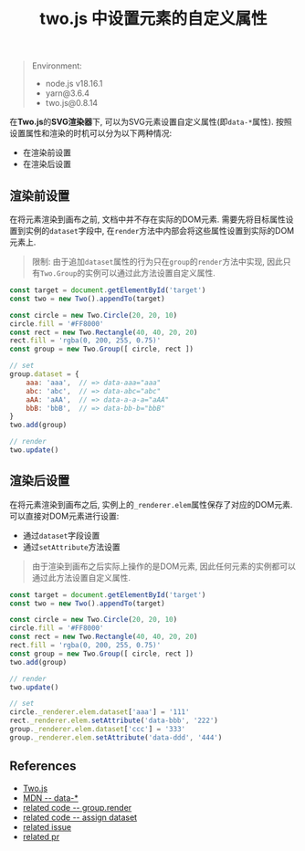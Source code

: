 ﻿---
title: two.js 中设置元素的自定义属性
category: two.js
created: 2024/09/20
---

> Environment:
> - node.js v18.16.1
> - yarn\@3.6.4
> - two.js\@0.8.14

在**Two.js**的**SVG渲染器**下, 可以为SVG元素设置自定义属性(即`data-*`属性). 按照设置属性和渲染的时机可以分为以下两种情况:

- 在渲染前设置
- 在渲染后设置

## 渲染前设置

在将元素渲染到画布之前, 文档中并不存在实际的DOM元素. 需要先将目标属性设置到实例的`dataset`字段中, 在`render`方法中内部会将这些属性设置到实际的DOM元素上.

> 限制: 由于追加`dataset`属性的行为只在`group`的`render`方法中实现, 因此只有`Two.Group`的实例可以通过此方法设置自定义属性.

```js
const target = document.getElementById('target')
const two = new Two().appendTo(target)

const circle = new Two.Circle(20, 20, 10)
circle.fill = '#FF8000'
const rect = new Two.Rectangle(40, 40, 20, 20)
rect.fill = 'rgba(0, 200, 255, 0.75)'
const group = new Two.Group([ circle, rect ])

// set
group.dataset = {
    aaa: 'aaa',  // => data-aaa="aaa"
    abc: 'abc',  // => data-abc="abc"
    aAA: 'aAA',  // => data-a-a-a="aAA"
    bbB: 'bbB',  // => data-bb-b="bbB"
}
two.add(group)

// render
two.update()
```

## 渲染后设置

在将元素渲染到画布之后, 实例上的`_renderer.elem`属性保存了对应的DOM元素. 可以直接对DOM元素进行设置:

- 通过`dataset`字段设置
- 通过`setAttribute`方法设置

> 由于渲染到画布之后实际上操作的是DOM元素, 因此任何元素的实例都可以通过此方法设置自定义属性.

```js
const target = document.getElementById('target')
const two = new Two().appendTo(target)

const circle = new Two.Circle(20, 20, 10)
circle.fill = '#FF8000'
const rect = new Two.Rectangle(40, 40, 20, 20)
rect.fill = 'rgba(0, 200, 255, 0.75)'
const group = new Two.Group([ circle, rect ])
two.add(group)

// render
two.update()

// set
circle._renderer.elem.dataset['aaa'] = '111'
rect._renderer.elem.setAttribute('data-bbb', '222')
group._renderer.elem.dataset['ccc'] = '333'
group._renderer.elem.setAttribute('data-ddd', '444')
```

## References

- [Two.js](https://two.js.org/)
- [MDN -- data-*](https://developer.mozilla.org/en-US/docs/Web/SVG/Attribute/data-*)
- [related code -- group.render](https://github.com/jonobr1/two.js/blob/258654b2cb70ab5502970c1d0c5373ec9639341b/src/renderers/svg.js#L306)
- [related code -- assign dataset](https://github.com/jonobr1/two.js/blob/258654b2cb70ab5502970c1d0c5373ec9639341b/src/renderers/svg.js#L409)
- [related issue](https://github.com/jonobr1/two.js/issues/575)
- [related pr](https://github.com/jonobr1/two.js/pull/578)
